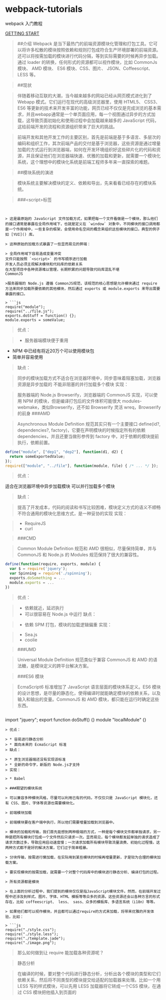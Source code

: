 # webpack-tutorials

webpack 入门教程

[GETTING START](/01-welcome-1 "welcome")

> ##介绍
> Webpack 是当下最热门的前端资源模块化管理和打包工具。它可以将许多松散的模块按照依赖和规则打包成符合生产环境部署的前端资源。还可以将按需加载的模块进行代码分隔，等到实际需要的时候再异步加载。通过 loader 的转换，任何形式的资源都可以视作模块，比如 CommonJs 模块、 AMD 模块、 ES6 模块、CSS、图片、 JSON、Coffeescript、 LESS 等。

> ##现状

> 伴随着移动互联的大潮，当今越来越多的网站已经从网页模式进化到了 Webapp 模式。它们运行在现代的高级浏览器里，使用 HTML5、 CSS3、 ES6 等更新的技术来开发丰富的功能，网页已经不仅仅是完成浏览的基本需求，并且webapp通常是一个单页面应用，每一个视图通过异步的方式加载，这导致页面初始化和使用过程中会加载越来越多的 JavaScript 代码，这给前端开发的流程和资源组织带来了巨大的挑战。

> 前端开发和其他开发工作的主要区别，首先是前端是基于多语言、多层次的编码和组织工作，其次前端产品的交付是基于浏览器，这些资源是通过增量加载的方式运行到浏览器端，如何在开发环境组织好这些碎片化的代码和资源，并且保证他们在浏览器端快速、优雅的加载和更新，就需要一个模块化系统，这个理想中的模块化系统是前端工程师多年来一直探索的难题。

> ##模块系统的演进

> 模块系统主要解决模块的定义、依赖和导出，先来看看已经存在的模块系统。

> ###&lt;script&gt;标签

> ```js
<script src="module1.js"></script>
<script src="module2.js"></script>
<script src="libraryA.js"></script>
<script src="module3.js"></script>
```

> 这是最原始的 JavaScript 文件加载方式，如果把每一个文件看做是一个模块，那么他们的接口通常是暴露在全局作用域下，也就是定义在 `window` 对象中，不同模块的接口调用都是一个作用域中，一些复杂的框架，会使用命名空间的概念来组织这些模块的接口，典型的例子如 [YUI]() 库。

> 这种原始的加载方式暴露了一些显而易见的弊端：

> 全局作用域下容易造成变量冲突
文件只能按照 `<script>` 的书写顺序进行加载
开发人员必须主观解决模块和代码库的依赖关系
在大型项目中各种资源难以管理，长期积累的问题导致代码库混乱不堪
CommonJS

>服务器端的 Node.js 遵循 CommonJS规范，该规范的核心思想是允许模块通过 require 方法来同步加载所要依赖的其他模块，然后通过 exports 或 module.exports 来导出需要暴露的接口。

> ```js
require("module");
require("../file.js");
exports.doStuff = function() {};
module.exports = someValue;
```
> 优点：

> * 服务器端模块便于重用
  * NPM 中已经有将近20万个可以使用模块包
  * 简单并容易使用
> 缺点：

> 同步的模块加载方式不适合在浏览器环境中，同步意味着阻塞加载，浏览器资源是异步加载的
不能非阻塞的并行加载多个模块
> 实现：

> 服务器端的 Node.js
Browserify，浏览器端的 CommonJS 实现，可以使用 NPM 的模块，但是编译打包后的文件体积可能很大
modules-webmake，类似Browserify，还不如 Browserify 灵活
wreq，Browserify 的前身
> ###AMD

> Asynchronous Module Definition 规范其实只有一个主要接口 define(id?, dependencies?, factory)，它要在声明模块的时候指定所有的依赖 dependencies，并且还要当做形参传到 factory 中，对于依赖的模块提前执行，依赖前置。

```js
define("module", ["dep1", "dep2"], function(d1, d2) {
  return someExportedValue;
});
require(["module", "../file"], function(module, file) { /* ... */ });
```

> 优点：

适合在浏览器环境中异步加载模块
可以并行加载多个模块
> 缺点：

> 提高了开发成本，代码的阅读和书写比较困难，模块定义方式的语义不顺畅
不符合通用的模块化思维方式，是一种妥协的实现
> 实现：

> * RequireJS
> * curl

> ###CMD

> Common Module Definition 规范和 AMD 很相似，尽量保持简单，并与 CommonJS 和 Node.js 的 Modules 规范保持了很大的兼容性。

```js 
define(function(require, exports, module) {
  var $ = require('jquery');
  var Spinning = require('./spinning');
  exports.doSomething = ...
  module.exports = ...
})
```
> 优点：

> * 依赖就近，延迟执行
> * 可以很容易在 Node.js 中运行
> 缺点：

> * 依赖 SPM 打包，模块的加载逻辑偏重
> 实现：

> * Sea.js
> * coolie

> ###UMD

> Universal Module Definition 规范类似于兼容 CommonJS 和 AMD 的语法糖，是模块定义的跨平台解决方案。

> ###ES6 模块

> EcmaScript6 标准增加了 JavaScript 语言层面的模块体系定义。ES6 模块的设计思想，是尽量的静态化，使得编译时就能确定模块的依赖关系，以及输入和输出的变量。CommonJS 和 AMD 模块，都只能在运行时确定这些东西。

> ```js
import "jquery";
export function doStuff() {}
module "localModule" {}
```
> 优点：

> * 容易进行静态分析
> * 面向未来的 EcmaScript 标准
> 缺点：

> * 原生浏览器端还没有实现该标准
> * 全新的命令字，新版的 Node.js才支持
> 实现：

> * Babel

> ###期望的模块系统

> 可以兼容多种模块风格，尽量可以利用已有的代码，不仅仅只是 JavaScript 模块化，还有 CSS、图片、字体等资源也需要模块化。

> 前端模块加载

> 前端模块要在客户端中执行，所以他们需要增量加载到浏览器中。

> 模块的加载和传输，我们首先能想到两种极端的方式，一种是每个模块文件都单独请求，另一种是把所有模块打包成一个文件然后只请求一次。显而易见，每个模块都发起单独的请求造成了请求次数过多，导致应用启动速度慢；一次请求加载所有模块导致流量浪费、初始化过程慢。这两种方式都不是好的解决方案，它们过于简单粗暴。

> 分块传输，按需进行懒加载，在实际用到某些模块的时候再增量更新，才是较为合理的模块加载方案。

> 要实现模块的按需加载，就需要一个对整个代码库中的模块进行静态分析、编译打包的过程。

> 所有资源都是模块

> 在上面的分析过程中，我们提到的模块仅仅是指JavaScript模块文件。然而，在前端开发过程中还涉及到样式、图片、字体、HTML 模板等等众多的资源。这些资源还会以各种方言的形式存在，比如 coffeescript、 less、 sass、众多的模板库、多语言系统（i18n）等等。

> 如果他们都可以视作模块，并且都可以通过require的方式来加载，将带来优雅的开发体验，比如：

> ```js
require("./style.css");
require("./style.less");
require("./template.jade");
require("./image.png");
```

> 那么如何做到让 require 能加载各种资源呢？

> 静态分析

> 在编译的时候，要对整个代码进行静态分析，分析出各个模块的类型和它们依赖关系，然后将不同类型的模块提交给适配的加载器来处理。比如一个用 LESS 写的样式模块，可以先用 LESS 加载器将它转成一个CSS 模块，在通过 CSS 模块把他插入到页面的 <style> 标签中执行。Webpack 就是在这样的需求中应运而生。

> 同时，为了能利用已经存在的各种框架、库和已经写好的文件，我们还需要一个模块加载的兼容策略，来避免重写所有的模块。

> 那么接下来，让我们开始 Webpack 的神奇之旅吧。
